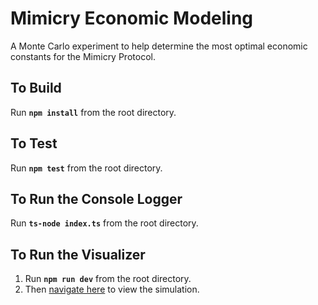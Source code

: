 # Mimicry Economic Modeling
A Monte Carlo experiment to help determine the most optimal economic constants for the Mimicry Protocol.

## To Build
Run **```npm install```** from the root directory.

## To Test
Run **```npm test```** from the root directory.

## To Run the Console Logger
Run **```ts-node index.ts```** from the root directory.

## To Run the Visualizer
1. Run **```npm run dev```** from the root directory.
2. Then [navigate here](http://localhost:1234) to view the simulation.